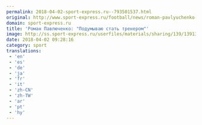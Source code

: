 ```yaml
---
permalink: 2018-04-02-sport-express.ru--793501537.html
original: http://www.sport-express.ru/football/news/roman-pavlyuchenko-podumyvayu-stat-trenerom-1391389/
domain: sport-express.ru
title: 'Роман Павлюченко: "Подумываю стать тренером"'
image: http://ss.sport-express.ru/userfiles/materials/sharing/139/1391389.jpg
date: 2018-04-02 09:28:16
category: sport
translations: 
 - 'en'
 - 'es'
 - 'de'
 - 'ja'
 - 'fr'
 - 'it'
 - 'zh-CN'
 - 'zh-TW'
 - 'ar'
 - 'pt'
 - 'hy'
---
```


